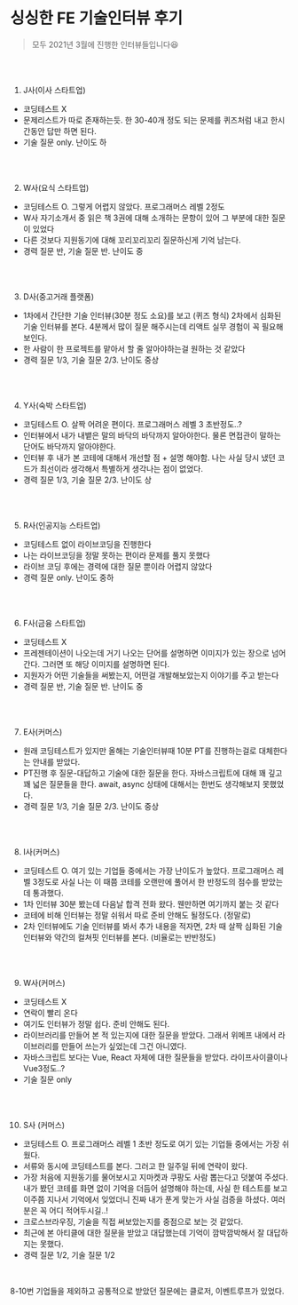 # 싱싱한 FE 기술인터뷰 후기

> 모두 2021년 3월에 진행한 인터뷰들입니다😆

<br />
<br />

1. J사(이사 스타트업)
- 코딩테스트 X
- 문제리스트가 따로 존재하는듯. 한 30-40개 정도 되는 문제를 퀴즈처럼 내고 한시간동안 답만 하면 된다.
- 기술 질문 only. 난이도 하

<br />
<br />

2. W사(요식 스타트업)
- 코딩테스트 O. 그렇게 어렵지 않았다. 프로그래머스 레벨 2정도
- W사 자기소개서 중 읽은 책 3권에 대해 소개하는 문항이 있어 그 부분에 대한 질문이 있었다
- 다른 것보다 지원동기에 대해 꼬리꼬리꼬리 질문하신게 기억 남는다.
- 경력 질문 반, 기술 질문 반. 난이도 중

<br />
<br />

3. D사(중고거래 플랫폼)
- 1차에서 간단한 기술 인터뷰(30분 정도 소요)를 보고 (퀴즈 형식) 2차에서 심화된 기술 인터뷰를 본다. 4분께서 많이 질문 해주시는데 리액트 실무 경험이 꼭 필요해보인다.
- 한 사람이 한 프로젝트를 맡아서 할 줄 알아야하는걸 원하는 것 같았다
- 경력 질문 1/3, 기술 질문 2/3. 난이도 중상

<br />
<br />

4. Y사(숙박 스타트업)
- 코딩테스트 O. 살짝 어려운 편이다. 프로그래머스 레벨 3 초반정도..?
- 인터뷰에서 내가 내뱉은 말의 바닥의 바닥까지 알아야한다. 물론 면접관이 말하는 단어도 바닥까지 알아야한다.
- 인터뷰 후 내가 본 코테에 대해서 개선할 점 + 설명 해야함. 나는 사실 당시 냈던 코드가 최선이라 생각해서 특별하게 생각나는 점이 없었다.
- 경력 질문 1/3, 기술 질문 2/3. 난이도 상

<br />
<br />

5. R사(인공지능 스타트업)
- 코딩테스트 없이 라이브코딩을 진행한다
- 나는 라이브코딩을 정말 못하는 편이라 문제를 풀지 못했다
- 라이브 코딩 후에는 경력에 대한 질문 뿐이라 어렵지 않았다
- 경력 질문 only. 난이도 중하

<br />
<br />

6. F사(금융 스타트업)
- 코딩테스트 X
- 프레젠테이션이 나오는데 거기 나오는 단어를 설명하면 이미지가 있는 장으로 넘어간다. 그러면 또 해당 이미지를 설명하면 된다.
- 지원자가 어떤 기술들을 써봤는지, 어떤걸 개발해보았는지 이야기를 주고 받는다
- 경력 질문 반, 기술 질문 반. 난이도 중

<br />
<br />

7. E사(커머스)
- 원래 코딩테스트가 있지만 올해는 기술인터뷰때 10분 PT를 진행하는걸로 대체한다는 안내를 받았다.
- PT진행 후 질문-대답하고 기술에 대한 질문을 한다. 자바스크립트에 대해 꽤 깊고 꽤 넓은 질문들을 한다. await, async 상태에 대해서는 한번도 생각해보지 못했었다.
- 경력 질문 1/3, 기술 질문 2/3. 난이도 중상

<br />
<br />

8. I사(커머스)
- 코딩테스트 O. 여기 있는 기업들 중에서는 가장 난이도가 높았다. 프로그래머스 레벨 3정도로 사실 나는 이 때쯤 코테를 오랜만에 풀어서 한 반정도의 점수를 받았는데 통과했다.
- 1차 인터뷰 30분 봤는데 다음날 합격 전화 왔다. 웬만하면 여기까지 붙는 것 같다
- 코테에 비해 인터뷰는 정말 쉬워서 따로 준비 안해도 될정도다. (정말로)
- 2차 인터뷰에도 기술 인터뷰를 봐서 추가 내용을 적자면, 2차 때 살짝 심화된 기술 인터뷰와 약간의 컬쳐핏 인터뷰를 본다. (비율로는 반반정도)

<br />
<br />

9. W사(커머스)
- 코딩테스트 X
- 연락이 빨리 온다
- 여기도 인터뷰가 정말 쉽다. 준비 안해도 된다.
- 라이브러리를 만들어 본 적 있는지에 대한 질문을 받았다. 그래서 위메프 내에서 라이브러리를 만들어 쓰는가 싶었는데 그건 아니였다.
- 자바스크립트 보다는 Vue, React 자체에 대한 질문들을 받았다. 라이프사이클이나 Vue3정도..?
- 기술 질문 only

<br />
<br />

10. S사 (커머스)
- 코딩테스트 O. 프로그래머스 레벨 1 초반 정도로 여기 있는 기업들 중에서는 가장 쉬웠다.
- 서류와 동시에 코딩테스트를 본다. 그러고 한 일주일 뒤에 연락이 왔다.
- 가장 처음에 지원동기를 물어보시고 지마켓과 쿠팡도 사람 뽑는다고 덧붙여 주셨다. 내가 봤던 코테를 화면 없이 기억을 더듬어 설명해야 하는데, 사실 한 테스트를 보고 이주쯤 지나서 기억에서 잊었더니 진짜 내가 푼게 맞는가 사실 검증을 하셨다. 여러분은 꼭 어디 적어두시길..!
- 크로스브라우징, 기술을 직접 써보았는지를 중점으로 보는 것 같았다.
- 최근에 본 아티클에 대한 질문을 받았고 대답했는데 기억이 깜박깜박해서 잘 대답하지는 못했다.
- 경력 질문 1/2, 기술 질문 1/2

<br />

8-10번 기업들을 제외하고 공통적으로 받았던 질문에는 클로저, 이벤트루프가 있었다.

<br />
<br />
